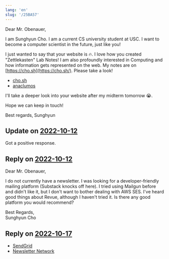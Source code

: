 ```yaml
---
lang: 'en'
slug: '/25BA57'
---
```


Dear Mr. Obenauer,

I am Sunghyun Cho. I am a current CS university student at USC.
I want to become a computer scientist in the future, just like you!

I just wanted to say that your website is 🔥.
I love how you created "Zettlekasten" Lab Notes!
I am also profoundly interested in Computing and how information gets represented on the web.
My notes are on [https://cho.sh](https://cho.sh/). Please take a look!

- [cho.sh](https://cho.sh/)
- [anaclumos](https://github.com/anaclumos)

I'll take a deeper look into your website after my midterm tomorrow 😭.

Hope we can keep in touch!

Best regards,
Sunghyun

## Update on [2022-10-12](./../.././docs/journals/2022-10-12.md)

Got a positive response.

## Reply on [2022-10-12](./../.././docs/journals/2022-10-12.md)

Dear Mr. Obenauer,

I do not currently have a newsletter. I was looking for a developer-friendly mailing platform (Substack knocks off here).
I tried using Mailgun before and didn't like it, but I don't want to bother dealing with AWS SES.
I've heard good things about Revue, although I haven't tried it.
Is there any good platform you would recommend?

Best Regards,  
Sunghyun Cho

## Reply on [2022-10-17](./../.././docs/journals/2022-10-17.md)

- [SendGrid](./../.././docs/pages/SendGrid.md)
- [Newsletter Network](./../.././docs/pages/Newsletter%20Network.md)

<head>
  <html lang="en-US"/>
</head>
